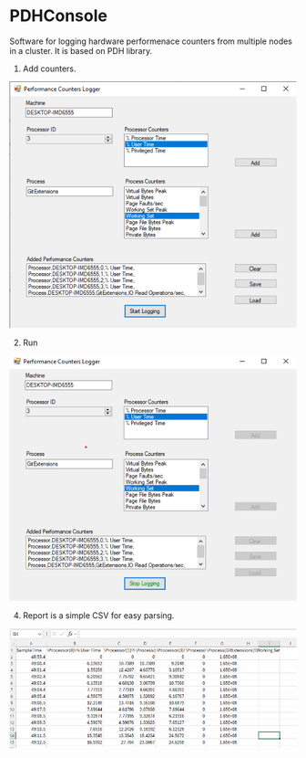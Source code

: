 # PDHConsole

Software for logging hardware performenace counters from multiple nodes in a cluster.  It is based on PDH library.

1.  Add counters.  
<img src="README/configuration.png" alt="Screenshot">  


2. Run
<img src="README/running.png" alt="Screenshot">


4. Report is a simple CSV for easy parsing.  
<img src="README/report.png" alt="Screenshot">  
